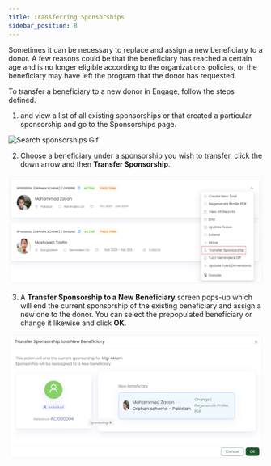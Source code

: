 ```yaml
---
title: Transferring Sponsorships
sidebar_position: 8
--- 
```


Sometimes it can be necessary to replace and assign a new beneficiary to a donor. A few reasons could be that the beneficiary has reached a certain age and is no longer eligible according to the organizations policies, or the beneficiary may have left the program that the donor has requested.

To transfer a beneficiary to a new donor in Engage, follow the steps defined.

1. <K2Link route="" text="Search for a sponsorship" isInternal/> and view a list of all existing sponsorships or <K2Link route="docs/engage/accounts/searching-accounts/" text="search for an account" isInternal/> that created a particular sponsorship and go to the Sponsorships page.

![Search sponsorships Gif](./search-sponsorship-ways.gif)

2. Choose a beneficiary under a sponsorship you wish to transfer, click the down arrow and then **Transfer Sponsorship**.

![Click transfer](./click-transfer-sponsorship.png)

3. A **Transfer Sponsorship to a New Beneficiary** screen pops-up which will end the current sponsorship of the existing beneficiary and assign a new one to the donor. You can select the prepopulated beneficiary or change it likewise and click **OK**.

![Transfer beneficiary screen](./transfer-beneficiary-screen.png)


